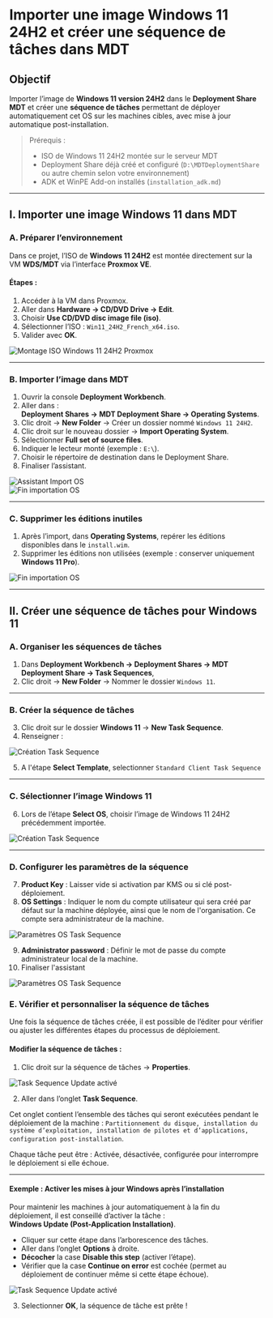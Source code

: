 # Importer une image Windows 11 24H2 et créer une séquence de tâches dans MDT

## Objectif

Importer l’image de **Windows 11 version 24H2** dans le **Deployment Share MDT** et créer une **séquence de tâches** permettant de déployer automatiquement cet OS sur les machines cibles, avec mise à jour automatique post-installation.

> Prérequis :  
> - ISO de Windows 11 24H2 montée sur le serveur MDT  
> - Deployment Share déjà créé et configuré (`D:\MDTDeploymentShare` ou autre chemin selon votre environnement)  
> - ADK et WinPE Add-on installés (`installation_adk.md`)

---

## I. Importer une image Windows 11 dans MDT

### A. Préparer l’environnement

Dans ce projet, l’ISO de **Windows 11 24H2** est montée directement sur la VM **WDS/MDT** via l’interface **Proxmox VE**.

#### Étapes :

1. Accéder à la VM dans Proxmox.
2. Aller dans **Hardware → CD/DVD Drive → Edit**.
3. Choisir **Use CD/DVD disc image file (iso)**.
4. Sélectionner l’ISO : `Win11_24H2_French_x64.iso`.
5. Valider avec **OK**.

![Montage ISO Windows 11 24H2 Proxmox](/captures/mdt_iso_mount_proxmox.png)

---

### B. Importer l’image dans MDT

1. Ouvrir la console **Deployment Workbench**.
2. Aller dans :  
   **Deployment Shares → MDT Deployment Share → Operating Systems**.
3. Clic droit → **New Folder** → Créer un dossier nommé `Windows 11 24H2`.
4. Clic droit  sur le nouveau dossier → **Import Operating System**.
5. Sélectionner **Full set of source files**.
6. Indiquer le lecteur monté (exemple : `E:\`).
7. Choisir le répertoire de destination dans le Deployment Share.
8. Finaliser l’assistant.

![Assistant Import OS](/captures/mdt_import_os_wizard.png)  
![Fin importation OS](/captures/mdt_import_os_finish.png)

---

### C. Supprimer les éditions inutiles 

1. Après l’import, dans **Operating Systems**, repérer les éditions disponibles dans le `install.wim`.
2. Supprimer les éditions non utilisées (exemple : conserver uniquement **Windows 11 Pro**).

![Fin importation OS](/captures/mdt_supp_editions.png)  

---

## II. Créer une séquence de tâches pour Windows 11

### A. Organiser les séquences de tâches

1. Dans **Deployment Workbench → Deployment Shares → MDT Deployment Share → Task Sequences**,  
2. Clic droit → **New Folder** → Nommer le dossier `Windows 11`.

---

### B. Créer la séquence de tâches

3. Clic droit sur le dossier **Windows 11** → **New Task Sequence**.
4. Renseigner :

![Création Task Sequence](/captures/mdt_create_task_sequence.png)  

5. A l'étape **Select Template**, selectionner `Standard Client Task Sequence`
---

### C. Sélectionner l’image Windows 11

6. Lors de l’étape **Select OS**, choisir l’image de Windows 11 24H2 précédemment importée.

![Création Task Sequence](/captures/mdt_select_os.png)  

---

### D. Configurer les paramètres de la séquence

7. **Product Key** : Laisser vide si activation par KMS ou si clé post-déploiement.  
8. **OS Settings** : Indiquer le nom du compte utilisateur qui sera créé par défaut sur la machine déployée, ainsi que le nom de l'organisation. Ce compte sera administrateur de la machine.
   
![Paramètres OS Task Sequence](/captures/mdt_os_settings.png)  

9. **Administrator password** : Définir le mot de passe du compte administrateur local de la machine.
10. Finaliser l'assistant

![Paramètres OS Task Sequence](/captures/mdt_task_finish.png)  

### E. Vérifier et personnaliser la séquence de tâches

Une fois la séquence de tâches créée, il est possible de l’éditer pour vérifier ou ajuster les différentes étapes du processus de déploiement.

#### Modifier la séquence de tâches :

1. Clic droit sur la séquence de tâches → **Properties**.  

![Task Sequence Update activé](/captures/mdt_modifier_sequence_tâchepng)

2. Aller dans l’onglet **Task Sequence**.

Cet onglet contient l’ensemble des tâches qui seront exécutées pendant le déploiement de la machine :  `Partitionnement du disque, installation du système d’exploitation, installation de pilotes et d’applications, configuration post-installation`.

Chaque tâche peut être :  Activée, désactivée, configurée pour interrompre le déploiement si elle échoue.

---

#### Exemple : Activer les mises à jour Windows après l’installation

Pour maintenir les machines à jour automatiquement à la fin du déploiement, il est conseillé d’activer la tâche :  
**Windows Update (Post-Application Installation)**.

- Cliquer sur cette étape dans l’arborescence des tâches.
- Aller dans l’onglet **Options** à droite.
- **Décocher** la case **Disable this step** (activer l’étape).
- Vérifier que la case **Continue on error** est cochée (permet au déploiement de continuer même si cette étape échoue).

![Task Sequence Update activé](/captures/mdt_task_sequence_windows_update.png)  

3. Selectionner **OK**, la séquence de tâche est prête !
